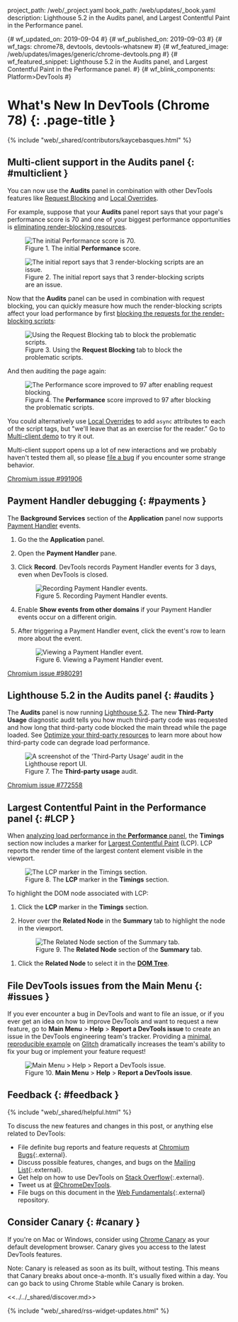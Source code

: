 project_path: /web/_project.yaml
book_path: /web/updates/_book.yaml
description: Lighthouse 5.2 in the Audits panel, and Largest Contentful Paint in the Performance panel.

{# wf_updated_on: 2019-09-04 #}
{# wf_published_on: 2019-09-03 #}
{# wf_tags: chrome78, devtools, devtools-whatsnew #}
{# wf_featured_image: /web/updates/images/generic/chrome-devtools.png #}
{# wf_featured_snippet: Lighthouse 5.2 in the Audits panel, and Largest Contentful Paint in the Performance panel. #}
{# wf_blink_components: Platform>DevTools #}

# What's New In DevTools (Chrome 78) {: .page-title }

{% include "web/_shared/contributors/kaycebasques.html" %}

## Multi-client support in the Audits panel {: #multiclient }

[urlblocks]: /web/updates/2017/04/devtools-release-notes#block-requests
[overrides]: /web/updates/2018/01/devtools#overrides

You can now use the **Audits** panel in combination with other DevTools features like
[Request Blocking][urlblocks] and [Local Overrides][overrides].

[demo]: https://devtools.glitch.me/wndt78/multiclient.html

[renderblocks]: https://web.dev/render-blocking-resources

For example, suppose that your **Audits** panel report says that your page's performance
score is 70 and one of your biggest performance opportunities is
[eliminating render-blocking resources][renderblocks].

<figure>
  <img src="/web/updates/images/2019/09/score1.png"
       alt="The initial Performance score is 70."/>
  <figcaption>
    Figure 1. The initial <b>Performance</b> score.
  </figcaption>
</figure>

<figure>
  <img src="/web/updates/images/2019/09/renderblockingresources.png"
       alt="The initial report says that 3 render-blocking scripts are an issue."/>
  <figcaption>
    Figure 2. The initial report says that 3 render-blocking scripts are an issue.
  </figcaption>
</figure>

Now that the **Audits** panel can be used in combination with request blocking, you can
quickly measure how much the render-blocking scripts affect your load performance by first
[blocking the requests for the render-blocking scripts][urlblocks]:

<figure>
  <img src="/web/updates/images/2019/09/blocking.png"
       alt="Using the Request Blocking tab to block the problematic scripts."/>
  <figcaption>
    Figure 3. Using the <b>Request Blocking</b> tab to block the problematic scripts.
  </figcaption>
</figure>

And then auditing the page again:

<figure>
  <img src="/web/updates/images/2019/09/score2.png"
       alt="The Performance score improved to 97 after enabling request blocking."/>
  <figcaption>
    Figure 4. The <b>Performance</b> score improved to 97 after blocking the problematic
    scripts.
  </figcaption>
</figure>

[demo]: https://devtools.glitch.me/wndt78/multiclient.html

You could alternatively use [Local Overrides][overrides] to add `async` attributes to each
of the script tags, but "we'll leave that as an exercise for the reader." Go to
[Multi-client demo][demo] to try it out.

Multi-client support opens up a lot of new interactions and we probably haven't tested them all,
so please [file a bug](#issues) if you encounter some strange behavior.

[Chromium issue #991906](https://crbug.com/991906)

## Payment Handler debugging {: #payments }

The **Background Services** section of the **Application** panel now supports
[Payment Handler](/web/updates/2018/06/payment-handler-api) events.

1. Go the the **Application** panel.
1. Open the **Payment Handler** pane.
1. Click **Record**. DevTools records Payment Handler events for 3 days, even when DevTools
   is closed.

     <figure>
       <img src="/web/updates/images/2019/09/payment1.png"
            alt="Recording Payment Handler events."/>
       <figcaption>
         Figure 5. Recording Payment Handler events.
       </figcaption>
     </figure>

1. Enable **Show events from other domains** if your Payment Handler events occur on a
   different origin.
1. After triggering a Payment Handler event, click the event's row to learn more about the
   event.

     <figure>
       <img src="/web/updates/images/2019/09/payment2.png"
            alt="Viewing a Payment Handler event."/>
       <figcaption>
         Figure 6. Viewing a Payment Handler event.
       </figcaption>
     </figure>

[Chromium issue #980291](https://crbug.com/980291)

## Lighthouse 5.2 in the Audits panel {: #audits }

[LH]: https://github.com/GoogleChrome/lighthouse/releases/tag/v5.2.0
[3P]: https://web.dev/fast#optimize-your-third-party-resources

The **Audits** panel is now running [Lighthouse 5.2][LH]. The new **Third-Party Usage** 
diagnostic audit tells you how much third-party code was requested and how long that third-party
code blocked the main thread while the page loaded. See [Optimize your third-party resources][3P]
to learn more about how third-party code can degrade load performance.

<figure>
  <img src="/web/updates/images/2019/09/thirdpartycode.png"
       alt="A screenshot of the 'Third-Party Usage' audit in the Lighthouse report UI."/>
  <figcaption>
    Figure 7. The <b>Third-party usage</b> audit.
  </figcaption>
</figure>

[Chromium issue #772558](https://crbug.com/772558)

## Largest Contentful Paint in the Performance panel {: #LCP }

[LCP]: https://web.dev/largest-contentful-paint
[record]: /web/tools/chrome-devtools/evaluate-performance/reference#record-load

When [analyzing load performance in the **Performance** panel][record], the **Timings** section
now includes a marker for [Largest Contentful Paint][LCP] (LCP). LCP reports the render time
of the largest content element visible in the viewport.

<figure>
  <img src="/web/updates/images/2019/09/lcp.png"
       alt="The LCP marker in the Timings section."/>
  <figcaption>
    Figure 8. The <b>LCP</b> marker in the <b>Timings</b> section.
  </figcaption>
</figure>

To highlight the DOM node associated with LCP:

1. Click the **LCP** marker in the **Timings** section.
1. Hover over the **Related Node** in the **Summary** tab to highlight the node in the
   viewport.

     <figure>
       <img src="/web/updates/images/2019/09/relatednode.png"
            alt="The Related Node section of the Summary tab."/>
       <figcaption>
         Figure 9. The <b>Related Node</b> section of the <b>Summary</b> tab.
       </figcaption>
     </figure>

[DOM]: /web/tools/chrome-devtools/dom

1. Click the **Related Node** to select it in the [**DOM Tree**][DOM].

<!-- https://chromium.googlesource.com/chromium/src/+/9ed4ed171aa627b481275a90cf193a8e126e3fa6 -->

## File DevTools issues from the Main Menu {: #issues }

[repro]: https://stackoverflow.com/help/minimal-reproducible-example

If you ever encounter a bug in DevTools and want to file an issue, or if you ever get an idea
on how to improve DevTools and want to request a new feature, go to **Main Menu** > **Help** >
**Report a DevTools issue** to create an issue in the DevTools engineering team's tracker. Providing a
[minimal, reproducible example][repro] on [Glitch](https://glitch.com/) dramatically increases
the team's ability to fix your bug or implement your feature request!

<figure>
  <img src="/web/updates/images/2019/09/reportissue.png"
       alt="Main Menu > Help > Report a DevTools issue."/>
  <figcaption>
    Figure 10. <b>Main Menu</b> &gt; <b>Help</b> &gt; <b>Report a DevTools issue</b>.
  </figcaption>
</figure>

<!-- https://chromium.googlesource.com/chromium/src/+/ac7df080c78c8f38a448f518cf8a1c63e3d120c5 -->

## Feedback {: #feedback }

[ML]: https://groups.google.com/forum/#!forum/google-chrome-developer-tools
[WF]: https://github.com/google/webfundamentals/issues/new
[SO]: https://stackoverflow.com/questions/tagged/google-chrome-devtools

{% include "web/_shared/helpful.html" %}

To discuss the new features and changes in this post, or anything else related to DevTools:

* File definite bug reports and feature requests at [Chromium Bugs](https://crbug.com){:.external}.
* Discuss possible features, changes, and bugs on the [Mailing List][ML]{:.external}.
* Get help on how to use DevTools on [Stack Overflow][SO]{:.external}.
* Tweet us at [@ChromeDevTools](https://twitter.com/chromedevtools).
* File bugs on this document in the [Web Fundamentals][WF]{:.external} repository.

## Consider Canary {: #canary }

[canary]: https://www.google.com/chrome/browser/canary.html

If you're on Mac or Windows, consider using [Chrome Canary][canary] as your default
development browser. Canary gives you access to the latest DevTools features.

Note: Canary is released as soon as its built, without testing. This means that Canary
breaks about once-a-month. It's usually fixed within a day. You can go back to using Chrome
Stable while Canary is broken.

<<../../_shared/discover.md>>

{% include "web/_shared/rss-widget-updates.html" %}
